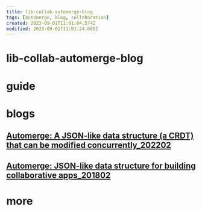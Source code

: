 ```yaml
---
title: lib-collab-automerge-blog
tags: [automerge, blog, collaboration]
created: 2023-09-01T11:01:04.574Z
modified: 2023-09-01T11:01:24.685Z
---
```


# lib-collab-automerge-blog

# guide

# blogs

## [Automerge: A JSON-like data structure (a CRDT) that can be modified concurrently_202202](https://news.ycombinator.com/item?id=30412550)

## [Automerge: JSON-like data structure for building collaborative apps_201802](https://news.ycombinator.com/item?id=16309533)

# more
